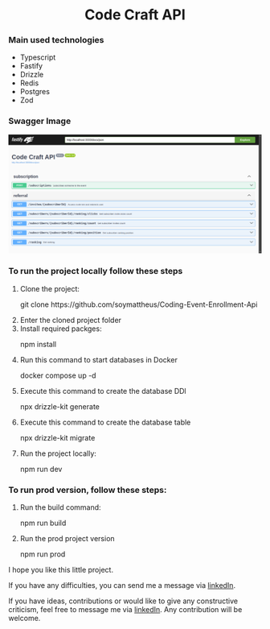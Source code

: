 <h1 align="center">Code Craft API</h1>

<h3>Main used technologies</h3>

<ul>
<li>Typescript</li>
<li>Fastify</li>
<li>Drizzle</li>
<li>Redis</li>
<li>Postgres</li>
<li>Zod</li>
</ul>

<h3>Swagger Image</h3>
<p align="center">
<img loading="lazy" src="./github/images/swagger.png"/>
</p>

<h3>To run the project locally follow these steps</h3>
<ol>
<li>Clone the project:</li>
<p>git clone https://github.com/soymattheus/Coding-Event-Enrollment-Api</p>

<li>Enter the cloned project folder</li>

<li>Install required packges:</li>
<p>npm install</p>

<li>Run this command to start databases in Docker</li>
<p>docker compose up -d</p>

<li>Execute this command to create the database DDl</li>
<p>npx drizzle-kit generate</p>

<li>Execute this command to create the database table</li>
<p>npx drizzle-kit migrate</p>

<li>Run the project locally:</li>
<p>npm run dev</p>
</ol>

<h3>To run prod version, follow these steps:</h3>
<ol>
<li>Run the build command:</li>
<p>npm run build</p>

<li>Run the prod project version</li>
<p>npm run prod</p>
</ol>

<p>I hope you like this little project.</p>
<p>If you have any difficulties, you can send me a message via <a href="https://www.linkedin.com/in/mattheusdev/" target="_blank">linkedIn</a>.</p>
<p>
If you have ideas, contributions or would like to give any constructive criticism, feel free to message me via <a href="https://www.linkedin.com/in/mattheusdev/" target="_blank">linkedIn</a>. Any contribution will be welcome.</p>